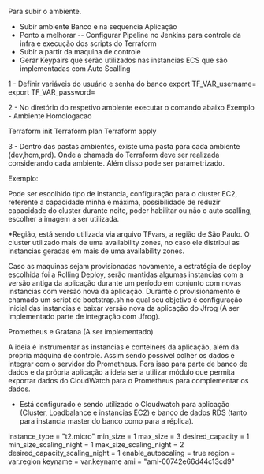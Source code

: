 Para subir o ambiente.

* Subir ambiente Banco e na sequencia Aplicação 
* Ponto a melhorar -- Configurar Pipeline no Jenkins para controle da infra e execução dos scripts do Terraform
* Subir a partir da maquina de controle
* Gerar Keypairs que serão utilizados nas instancias ECS que são implementadas com Auto Scalling

1 -  Definir variáveis do usuário e senha do banco
  export TF_VAR_username=
  export TF_VAR_password=

2 - No diretório do respetivo ambiente executar o comando abaixo
 Exemplo - Ambiente Homologacao
 
 Terraform init
 Terraform plan
 Terraform apply
 
 3 - Dentro das pastas ambientes, existe uma pasta para cada ambiente (dev,hom,prd). Onde a chamada do Terraform deve ser realizada considerando cada ambiente. Além disso pode ser parametrizado.
 
 Exemplo:
 
 Pode ser escolhido tipo de instancia, configuração para o cluster EC2, referente a capacidade minha e máxima, possibilidade de reduzir capacidade do cluster durante noite, poder habilitar ou não o auto scalling, escolher a imagem a ser utilizada. 
 
 *Região, está sendo utilizada via arquivo TFvars, a região de São Paulo. O cluster utilizado mais de uma availability zones, no caso ele distribui as instancias geradas em mais de uma availability zones. 
 
Caso as maquinas sejam provisionadas novamente, a estratégia de deploy escolhida foi a Rolling Deploy, serão mantidas algumas instancias com a versão antiga da aplicação durante um período em conjunto com novas instancias com versão nova da aplicação. 
 Durante o provisionamento é chamado um script de bootstrap.sh no qual seu objetivo é configuração inicial das instancias e baixar versão nova da aplicação do Jfrog (A ser implementado parte de integração com Jfrog). 
 
Prometheus e Grafana (A ser implementado)

A ideia é instrumentar as instancias e conteiners da aplicação, além da própria máquina de controle. Assim sendo possível colher os dados e integrar com o servidor do Prometheus. Fora isso para parte de banco de dados e da própria aplicação a ideia seria utilizar módulo que permita exportar dados do CloudWatch para o Prometheus para complementar os dados. 

 * Está configurado e sendo utilizado o Cloudwatch para aplicação (Cluster, Loadbalance e instancias EC2) e banco de dados RDS (tanto para instancia master do banco como para a réplica).
 


instance_type      = "t2.micro"
  min_size           = 1
  max_size           = 3
  desired_capacity   = 1
  min_size_scaling_night           = 1
  max_size_scaling_night           = 2
  desired_capacity_scaling_night   = 1
  enable_autoscaling = true
  region = var.region
  keyname = var.keyname
  ami                = "ami-00742e66d44c13cd9"

